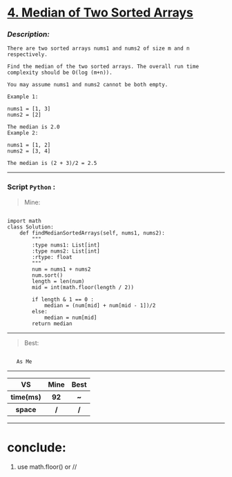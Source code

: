 
#  **[4. Median of Two Sorted Arrays](https://leetcode.com/problems/median-of-two-sorted-arrays/description/)**

### *Description:*
    There are two sorted arrays nums1 and nums2 of size m and n respectively.

    Find the median of the two sorted arrays. The overall run time complexity should be O(log (m+n)).

    You may assume nums1 and nums2 cannot be both empty.

    Example 1:

    nums1 = [1, 3]
    nums2 = [2]

    The median is 2.0
    Example 2:

    nums1 = [1, 2]
    nums2 = [3, 4]

    The median is (2 + 3)/2 = 2.5

---


### Script `Python` :

> Mine:
```

import math
class Solution:
    def findMedianSortedArrays(self, nums1, nums2):
        """
        :type nums1: List[int]
        :type nums2: List[int]
        :rtype: float
        """
        num = nums1 + nums2
        num.sort()
        length = len(num)
        mid = int(math.floor(length / 2))

        if length & 1 == 0 :
            median = (num[mid] + num[mid - 1])/2
        else: 
            median = num[mid]
        return median

```
___

                        
> Best:
```
   
   As Me

```
___
 

<table>
  <tr>
    <th>VS</th>
    <th>Mine</th>
    <th>Best</th>
  </tr>
    <tr>
    <th>time(ms)</th>
    <th>92</th>
    <th>~</th>
  </tr>
    <tr>
    <th>space</th>
    <th>/</th>
    <th>/</th>
  </tr>
<table>

___

# conclude:
1. use math.floor() or //




        
